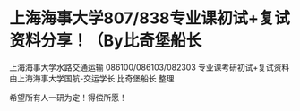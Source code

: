 # 上海海事大学807/838专业课初试+复试资料分享！（By比奇堡船长
上海海事大学水路交通运输 086100/086103/082303 专业课考研初试+复试资料
由上海海事大学国航-交运学长 比奇堡船长 整理

希望所有人一研为定！得偿所愿！

